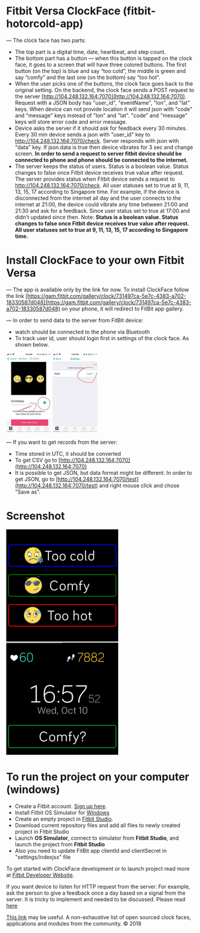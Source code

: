 # Fitbit Versa ClockFace (fitbit-hotorcold-app)

— The clock face has two parts:

- The top part is a digital time, date, heartbeat, and step count. 
- The bottom part has a button — when this button is tapped on the clock face, it goes to a screen that will have three colored buttons. The first button (on the top) is blue and say “too cold”, the middle is green and say “comfy” and the last one (on the bottom) say “too hot”. 
- When the user picks one of the buttons, the clock face goes back to the original setting. On the backend, the clock face sends a POST request to the server [http://104.248.132.164:7070](http://104.248.132.164:7070). Request with a JSON body has "user_id", "eventName", "lon", and "lat" keys. When device can not provide location it will send json with "code" and "message" keys instead of "lon" and "lat". "code" and "message" keys will store error code and error message.
- Device asks the server if it should ask for feedback every 30 minutes. Every 30 min device sends a json with "user_id" key to http://104.248.132.164:7070/check. Server responds with json with "data" key. If json.data is true then device vibrates for 3 sec and change screen. **In order to send a request to server fitbit device should be connected to phone and phone should be connected to the internet.**
- The server keeps the status of users. Status is a boolean value. Status changes to false once Fitbit device receives true value after request. The server provides status when Fitbit device sends a request to http://104.248.132.164:7070/check. All user statuses set to true at 9, 11, 13, 15, 17 according to Singapore time. For example, if the device is disconnected from the internet all day and the user connects to the internet at 21:00, the device could vibrate any time between 21:00 and 21:30 and ask for a feedback. Since user status set to true at 17:00 and didn't updated since then. Note: **Status is a boolean value. Status changes to false once Fitbit device receives true value after request. All user statuses set to true at 9, 11, 13, 15, 17 according to Singapore time.**

# Install  ClockFace to your own Fitbit Versa

— The app is available only by the link for now. To install ClockFace follow the link [https://gam.fitbit.com/gallery/clock/731497ca-5e7c-4383-a702-18330587d048](https://gam.fitbit.com/gallery/clock/731497ca-5e7c-4383-a702-18330587d048) on your phone, it will redirect to FitBit app gallery.

— In order to send data to the server from FitBit device:
- watch should be connected to the phone via Bluetooth
- To track user id, user should login first in settings of the clock face. As shown below.

![screen-example](./screen/image3.jpg)
![screen-example](./screen/image4.jpg)

— If you want to get records from the server:
- Time stored in UTC, it should be converted
- To get CSV go to [http://104.248.132.164:7070](http://104.248.132.164:7070)
- It is possible to get JSON, but data format might be different. In order to get JSON, go to [http://104.248.132.164:7070/test](http://104.248.132.164:7070/test) and right mouse click and chose "Save as".

# Screenshot
![screen-example](./screen/image1.png)
![screen-example](./screen/image2.png)

# To run the project on your computer (windows)
  - Create a Fitbit account. [Sign up here](https://www.fitbit.com/signup).
  - Install Fitbit OS Simulator for [Windows](https://simulator-updates.fitbit.com/download/latest/win)
  - Create an empty project in [Fitbit Studio](https://studio.fitbit.com/projects).
  - Download current repository files and add all files to newly created project in Fitbit Studio
  - Launch **OS Simulator**, connect to simulator from **Fitbit Studio**, and launch the project from **Fitbit Studio**
  - Also you need to update FitBit app clientId and clientSecret in "settings/indexjsx" file
 
To get started with ClockFace development or to launch project read more at [Fitbit Developer Website](https://dev.fitbit.com/getting-started/).

If you want device to listen for HTTP request from the server. For example, ask the person to give a feedback once a day based on a signal from the server. It is tricky to implement and needed to be discussed. Please read [here](https://community.fitbit.com/t5/SDK-Development/How-to-make-device-listen-for-http-request-from-the-server/td-p/2963102)

[This link](https://github.com/Fitbit/ossapps) may be useful. A non-exhaustive list of open sourced clock faces, applications and modules from the community.
© 2018
